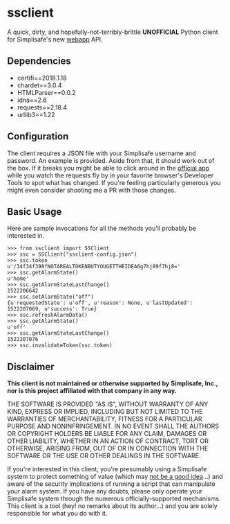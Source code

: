 # ssclient
A quick, dirty, and hopefully-not-terribly-brittle **UNOFFICIAL** Python client for Simplisafe's new [webapp](https://webapp.simplisafe.com) API.

## Dependencies
* certifi==2018.1.18
* chardet==3.0.4
* HTMLParser==0.0.2
* idna==2.6
* requests==2.18.4
* urllib3==1.22

## Configuration
The client requires a JSON file with your Simplisafe username and password. An example is provided. Aside from that, it should work out of the box. If it breaks you might be able to click around in the [official app](https://webapp.simplisafe.com) while you watch the requests fly by in your favorite browser's Developer Tools to spot what has changed. If you're feeling particularly generous you might even consider shooting me a PR with those changes.

## Basic Usage
Here are sample invocations for all the methods you'll probably be interested in.
```
>>> from ssclient import SSClient
>>> ssc = SSClient("ssclient-config.json")
>>> ssc.token
u'/34f34f398fNOTAREALTOKENBUTYOUGETTHEIDEA6g7hj89f7hj8='
>>> ssc.getAlarmState()
u'home'
>>> ssc.getAlarmStateLastChange()
1522206642
>>> ssc.setAlarmState("off")
{u'requestedState': u'off', u'reason': None, u'lastUpdated': 1522207069, u'success': True}
>>> ssc.refreshAlarmData()
>>> ssc.getAlarmState()
u'off'
>>> ssc.getAlarmStateLastChange()
1522207076
>>> ssc.invalidateToken(ssc.token)
```

## Disclaimer
**This client is not maintained or otherwise supported by Simplisafe, Inc., nor is this project affiliated with that company in any way.**


THE SOFTWARE IS PROVIDED "AS IS", WITHOUT WARRANTY OF ANY KIND, EXPRESS OR IMPLIED, INCLUDING BUT NOT LIMITED TO THE WARRANTIES OF MERCHANTABILITY, FITNESS FOR A PARTICULAR PURPOSE AND NONINFRINGEMENT. IN NO EVENT SHALL THE AUTHORS OR COPYRIGHT HOLDERS BE LIABLE FOR ANY CLAIM, DAMAGES OR OTHER LIABILITY, WHETHER IN AN ACTION OF CONTRACT, TORT OR OTHERWISE, ARISING FROM, OUT OF OR IN CONNECTION WITH THE SOFTWARE OR THE USE OR OTHER DEALINGS IN THE SOFTWARE.


If you're interested in this client, you're presumably using a Simplisafe system to protect something of value (which may [not be a good idea](http://blog.ioactive.com/2016/02/remotely-disabling-wireless-burglar.html)...) and aware of the security implications of running a script that can manipulate your alarm system. If you have any doubts, please only operate your Simplisafe system through the numerous officially-supported mechanisms. This client is a tool (hey! no remarks about its author...) and you are solely responsible for what you do with it.
